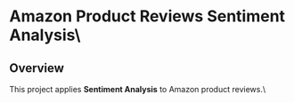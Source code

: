 # Amazon Product Reviews Sentiment Analysis\

## Overview
This project applies **Sentiment Analysis** to Amazon product reviews.\
